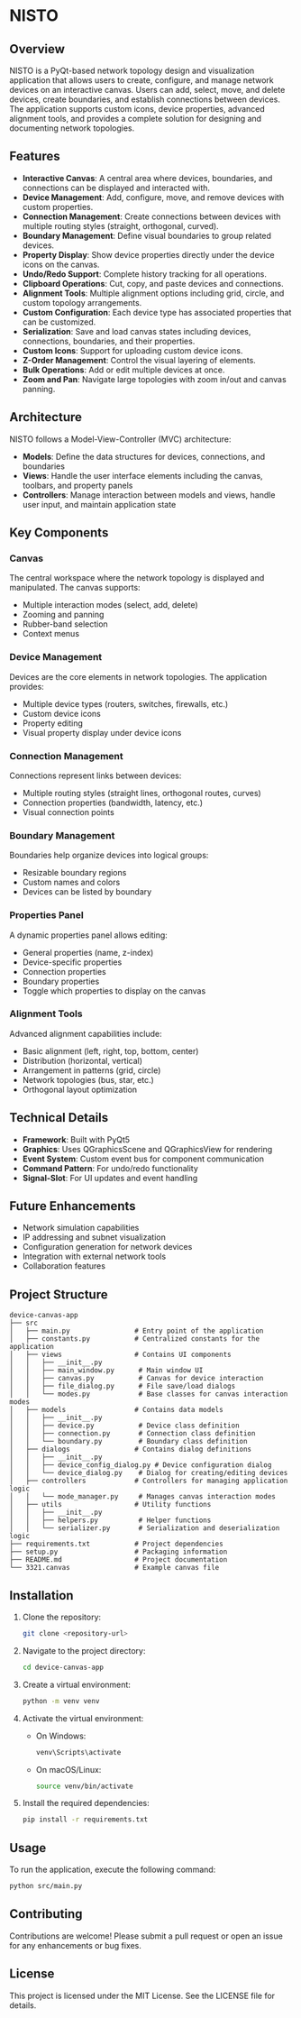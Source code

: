 # NISTO

## Overview

NISTO is a PyQt-based network topology design and visualization application that allows users to create, configure, and manage network devices on an interactive canvas. Users can add, select, move, and delete devices, create boundaries, and establish connections between devices. The application supports custom icons, device properties, advanced alignment tools, and provides a complete solution for designing and documenting network topologies.

## Features

- **Interactive Canvas**: A central area where devices, boundaries, and connections can be displayed and interacted with.
- **Device Management**: Add, configure, move, and remove devices with custom properties.
- **Connection Management**: Create connections between devices with multiple routing styles (straight, orthogonal, curved).
- **Boundary Management**: Define visual boundaries to group related devices.
- **Property Display**: Show device properties directly under the device icons on the canvas.
- **Undo/Redo Support**: Complete history tracking for all operations.
- **Clipboard Operations**: Cut, copy, and paste devices and connections.
- **Alignment Tools**: Multiple alignment options including grid, circle, and custom topology arrangements.
- **Custom Configuration**: Each device type has associated properties that can be customized.
- **Serialization**: Save and load canvas states including devices, connections, boundaries, and their properties.
- **Custom Icons**: Support for uploading custom device icons.
- **Z-Order Management**: Control the visual layering of elements.
- **Bulk Operations**: Add or edit multiple devices at once.
- **Zoom and Pan**: Navigate large topologies with zoom in/out and canvas panning.

## Architecture

NISTO follows a Model-View-Controller (MVC) architecture:

- **Models**: Define the data structures for devices, connections, and boundaries
- **Views**: Handle the user interface elements including the canvas, toolbars, and property panels
- **Controllers**: Manage interaction between models and views, handle user input, and maintain application state

## Key Components

### Canvas

The central workspace where the network topology is displayed and manipulated. The canvas supports:

- Multiple interaction modes (select, add, delete)
- Zooming and panning
- Rubber-band selection
- Context menus

### Device Management

Devices are the core elements in network topologies. The application provides:

- Multiple device types (routers, switches, firewalls, etc.)
- Custom device icons
- Property editing
- Visual property display under device icons

### Connection Management

Connections represent links between devices:

- Multiple routing styles (straight lines, orthogonal routes, curves)
- Connection properties (bandwidth, latency, etc.)
- Visual connection points

### Boundary Management

Boundaries help organize devices into logical groups:

- Resizable boundary regions
- Custom names and colors
- Devices can be listed by boundary

### Properties Panel

A dynamic properties panel allows editing:

- General properties (name, z-index)
- Device-specific properties
- Connection properties
- Boundary properties
- Toggle which properties to display on the canvas

### Alignment Tools

Advanced alignment capabilities include:

- Basic alignment (left, right, top, bottom, center)
- Distribution (horizontal, vertical)
- Arrangement in patterns (grid, circle)
- Network topologies (bus, star, etc.)
- Orthogonal layout optimization

## Technical Details

- **Framework**: Built with PyQt5
- **Graphics**: Uses QGraphicsScene and QGraphicsView for rendering
- **Event System**: Custom event bus for component communication
- **Command Pattern**: For undo/redo functionality
- **Signal-Slot**: For UI updates and event handling

## Future Enhancements

- Network simulation capabilities
- IP addressing and subnet visualization
- Configuration generation for network devices
- Integration with external network tools
- Collaboration features

## Project Structure

```text
device-canvas-app
├── src
│   ├── main.py                # Entry point of the application
│   ├── constants.py           # Centralized constants for the application
│   ├── views                  # Contains UI components
│   │   ├── __init__.py
│   │   ├── main_window.py      # Main window UI
│   │   ├── canvas.py           # Canvas for device interaction
│   │   ├── file_dialog.py      # File save/load dialogs
│   │   └── modes.py            # Base classes for canvas interaction modes
│   ├── models                 # Contains data models
│   │   ├── __init__.py
│   │   ├── device.py           # Device class definition
│   │   ├── connection.py       # Connection class definition
│   │   └── boundary.py         # Boundary class definition
│   ├── dialogs                # Contains dialog definitions
│   │   ├── __init__.py
│   │   ├── device_config_dialog.py # Device configuration dialog
│   │   └── device_dialog.py    # Dialog for creating/editing devices
│   ├── controllers            # Controllers for managing application logic
│   │   └── mode_manager.py     # Manages canvas interaction modes
│   ├── utils                  # Utility functions
│   │   ├── __init__.py
│   │   ├── helpers.py          # Helper functions
│   │   └── serializer.py       # Serialization and deserialization logic
├── requirements.txt           # Project dependencies
├── setup.py                   # Packaging information
├── README.md                  # Project documentation
└── 3321.canvas                # Example canvas file
```

## Installation

1. Clone the repository:

   ```bash
   git clone <repository-url>
   ```

2. Navigate to the project directory:

   ```bash
   cd device-canvas-app
   ```

3. Create a virtual environment:

   ```bash
   python -m venv venv
   ```

4. Activate the virtual environment:
   - On Windows:

     ```bash
     venv\Scripts\activate
     ```

   - On macOS/Linux:

     ```bash
     source venv/bin/activate
     ```

5. Install the required dependencies:

   ```bash
   pip install -r requirements.txt
   ```

## Usage

To run the application, execute the following command:

```bash
python src/main.py
```

## Contributing

Contributions are welcome! Please submit a pull request or open an issue for any enhancements or bug fixes.

## License

This project is licensed under the MIT License. See the LICENSE file for details.
